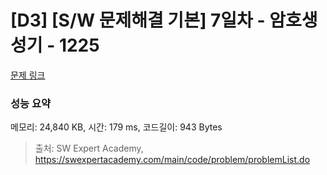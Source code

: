 # [D3] [S/W 문제해결 기본] 7일차 - 암호생성기 - 1225 

[문제 링크](https://swexpertacademy.com/main/code/problem/problemDetail.do?contestProbId=AV14uWl6AF0CFAYD) 

### 성능 요약

메모리: 24,840 KB, 시간: 179 ms, 코드길이: 943 Bytes



> 출처: SW Expert Academy, https://swexpertacademy.com/main/code/problem/problemList.do